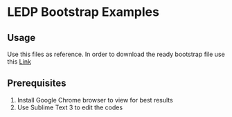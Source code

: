 # LEDP Bootstrap Examples

## Usage
Use this files as reference.
In order to download the ready bootstrap file use this <a href="http://github.com/tanmoythander/bootstrap-beginner-template">Link</a>

## Prerequisites
1. Install Google Chrome browser to view for best results
2. Use Sublime Text 3 to edit the codes

